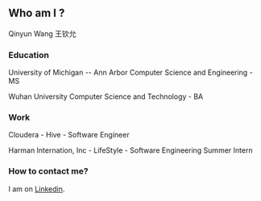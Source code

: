 ## Who am I ?

Qinyun Wang 王钦允

### Education

University of Michigan -- Ann Arbor
Computer Science and Engineering - MS

Wuhan University
Computer Science and Technology - BA

### Work

Cloudera - Hive - Software Engineer

Harman Internation, Inc - LifeStyle - Software Engineering Summer Intern

### How to contact me?

I am on [Linkedin](www.linkedin.com/in/qinyun571).


